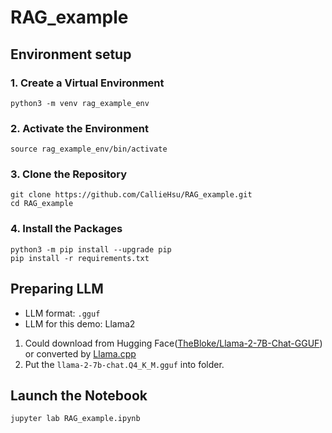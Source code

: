 # RAG_example
## Environment setup
### 1. Create a Virtual Environment
```
python3 -m venv rag_example_env
```
### 2. Activate the Environment
```
source rag_example_env/bin/activate
```
### 3. Clone the Repository
```
git clone https://github.com/CallieHsu/RAG_example.git
cd RAG_example
```
### 4. Install the Packages
```
python3 -m pip install --upgrade pip
pip install -r requirements.txt
```

## Preparing LLM
- LLM format: `.gguf`
- LLM for this demo: Llama2
1. Could download from Hugging Face([TheBloke/Llama-2-7B-Chat-GGUF](https://huggingface.co/TheBloke/Llama-2-7B-Chat-GGUF)) or converted by [Llama.cpp](https://github.com/ggerganov/llama.cpp)
2. Put the `llama-2-7b-chat.Q4_K_M.gguf` into folder.


## Launch the Notebook
```
jupyter lab RAG_example.ipynb
```
